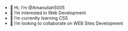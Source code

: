 - 👋 Hi, I’m @Amanullah5005
- 👀 I’m interested in Web Development
- 🌱 I’m currently learning CSS
- 💞️ I’m looking to collaborate on WEB Sites Development

<!---
Amanullah5005/Amanullah5005 is a ✨ special ✨ repository because its `README.md` (this file) appears on your GitHub profile.
You can click the Preview link to take a look at your changes.
--->
